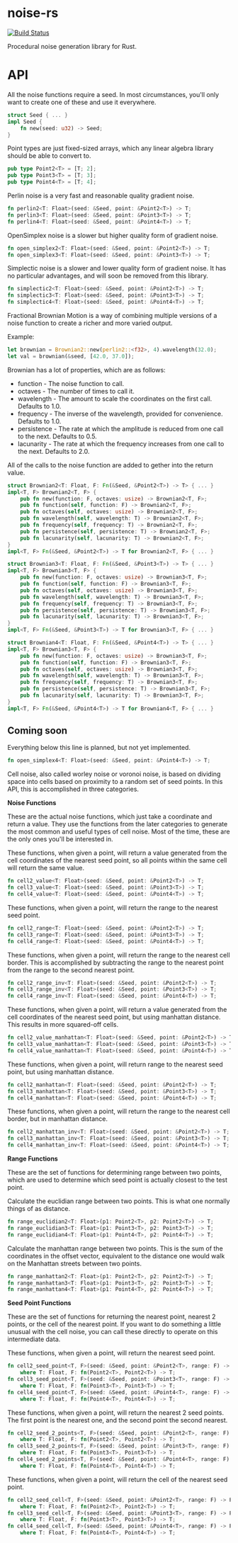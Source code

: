 noise-rs
========

[![Build Status](https://travis-ci.org/bjz/noise-rs.png)](https://travis-ci.org/bjz/noise-rs)


Procedural noise generation library for Rust.

API
===

All the noise functions require a seed. In most circumstances, you'll only want to create one of these and use it everywhere.
~~~rust
struct Seed { ... }
impl Seed {
    fn new(seed: u32) -> Seed;
}
~~~

Point types are just fixed-sized arrays, which any linear algebra library should be able to convert to.
~~~rust
pub type Point2<T> = [T; 2];
pub type Point3<T> = [T; 3];
pub type Point4<T> = [T; 4];
~~~

Perlin noise is a very fast and reasonable quality gradient noise.
~~~rust
fn perlin2<T: Float>(seed: &Seed, point: &Point2<T>) -> T;
fn perlin3<T: Float>(seed: &Seed, point: &Point3<T>) -> T;
fn perlin4<T: Float>(seed: &Seed, point: &Point4<T>) -> T;
~~~

OpenSimplex noise is a slower but higher quality form of gradient noise.
~~~rust
fn open_simplex2<T: Float>(seed: &Seed, point: &Point2<T>) -> T;
fn open_simplex3<T: Float>(seed: &Seed, point: &Point3<T>) -> T;
~~~

Simplectic noise is a slower and lower quality form of gradient noise. It has no particular advantages, and will soon be removed from this library.
~~~rust
fn simplectic2<T: Float>(seed: &Seed, point: &Point2<T>) -> T;
fn simplectic3<T: Float>(seed: &Seed, point: &Point3<T>) -> T;
fn simplectic4<T: Float>(seed: &Seed, point: &Point4<T>) -> T;
~~~

Fractional Brownian Motion is a way of combining multiple versions of a noise function to create a richer and more varied output.

Example:
~~~rust
let brownian = Brownian2::new(perlin2::<f32>, 4).wavelength(32.0);
let val = brownian(&seed, [42.0, 37.0]);
~~~

Brownian has a lot of properties, which are as follows:
* function - The noise function to call.
* octaves - The number of times to call it.
* wavelength - The amount to scale the coordinates on the first call. Defaults to 1.0.
* frequency - The inverse of the wavelength, provided for convenience. Defaults to 1.0.
* persistence - The rate at which the amplitude is reduced from one call to the next. Defaults to 0.5.
* lacunarity - The rate at which the frequency increases from one call to the next. Defaults to 2.0.

All of the calls to the noise function are added to gether into the return value.

~~~rust
struct Brownian2<T: Float, F: Fn(&Seed, &Point2<T>) -> T> { ... }
impl<T, F> Brownian2<T, F> {
    pub fn new(function: F, octaves: usize) -> Brownian2<T, F>;
    pub fn function(self, function: F) -> Brownian2<T, F>;
    pub fn octaves(self, octaves: usize) -> Brownian2<T, F>;
    pub fn wavelength(self, wavelength: T) -> Brownian2<T, F>;
    pub fn frequency(self, frequency: T) -> Brownian2<T, F>;
    pub fn persistence(self, persistence: T) -> Brownian2<T, F>;
    pub fn lacunarity(self, lacunarity: T) -> Brownian2<T, F>;
}
impl<T, F> Fn(&Seed, &Point2<T>) -> T for Brownian2<T, F> { ... }

struct Brownian3<T: Float, F: Fn(&Seed, &Point3<T>) -> T> { ... }
impl<T, F> Brownian3<T, F> {
    pub fn new(function: F, octaves: usize) -> Brownian3<T, F>;
    pub fn function(self, function: F) -> Brownian3<T, F>;
    pub fn octaves(self, octaves: usize) -> Brownian3<T, F>;
    pub fn wavelength(self, wavelength: T) -> Brownian3<T, F>;
    pub fn frequency(self, frequency: T) -> Brownian3<T, F>;
    pub fn persistence(self, persistence: T) -> Brownian3<T, F>;
    pub fn lacunarity(self, lacunarity: T) -> Brownian3<T, F>;
}
impl<T, F> Fn(&Seed, &Point3<T>) -> T for Brownian3<T, F> { ... }

struct Brownian4<T: Float, F: Fn(&Seed, &Point4<T>) -> T> { ... }
impl<T, F> Brownian3<T, F> {
    pub fn new(function: F, octaves: usize) -> Brownian3<T, F>;
    pub fn function(self, function: F) -> Brownian3<T, F>;
    pub fn octaves(self, octaves: usize) -> Brownian3<T, F>;
    pub fn wavelength(self, wavelength: T) -> Brownian3<T, F>;
    pub fn frequency(self, frequency: T) -> Brownian3<T, F>;
    pub fn persistence(self, persistence: T) -> Brownian3<T, F>;
    pub fn lacunarity(self, lacunarity: T) -> Brownian3<T, F>;
}
impl<T, F> Fn(&Seed, &Point4<T>) -> T for Brownian4<T, F> { ... }
~~~

Coming soon
-----------
Everything below this line is planned, but not yet implemented.

~~~rust
fn open_simplex4<T: Float>(seed: &Seed, point: &Point4<T>) -> T;
~~~

Cell noise, also called worley noise or voronoi noise, is based on dividing space into cells based on proximity to a random set of seed points. In this API, this is accomplished in three categories.

**Noise Functions**

These are the actual noise functions, which just take a coordinate and return a value. They use the functions from the later categories to generate the most common and useful types of cell noise. Most of the time, these are the only ones you'll be interested in.

These functions, when given a point, will return a value generated from the cell coordinates of the nearest seed point, so all points within the same cell will return the same value.
~~~rust
fn cell2_value<T: Float>(seed: &Seed, point: &Point2<T>) -> T;
fn cell3_value<T: Float>(seed: &Seed, point: &Point3<T>) -> T;
fn cell4_value<T: Float>(seed: &Seed, point: &Point4<T>) -> T;
~~~

These functions, when given a point, will return the range to the nearest seed point.
~~~rust
fn cell2_range<T: Float>(seed: &Seed, point: &Point2<T>) -> T;
fn cell3_range<T: Float>(seed: &Seed, point: &Point3<T>) -> T;
fn cell4_range<T: Float>(seed: &Seed, point: &Point4<T>) -> T;
~~~

These functions, when given a point, will return the range to the nearest cell border. This is accomplished by subtracting the range to the nearest point from the range to the second nearest point.
~~~rust
fn cell2_range_inv<T: Float>(seed: &Seed, point: &Point2<T>) -> T;
fn cell3_range_inv<T: Float>(seed: &Seed, point: &Point3<T>) -> T;
fn cell4_range_inv<T: Float>(seed: &Seed, point: &Point4<T>) -> T;
~~~

These functions, when given a point, will return a value generated from the cell coordinates of the nearest seed point, but using manhattan distance. This results in more squared-off cells.
~~~rust
fn cell2_value_manhattan<T: Float>(seed: &Seed, point: &Point2<T>) -> T;
fn cell3_value_manhattan<T: Float>(seed: &Seed, point: &Point3<T>) -> T;
fn cell4_value_manhattan<T: Float>(seed: &Seed, point: &Point4<T>) -> T;
~~~

These functions, when given a point, will return range to the nearest seed point, but using manhattan distance.
~~~rust
fn cell2_manhattan<T: Float>(seed: &Seed, point: &Point2<T>) -> T;
fn cell3_manhattan<T: Float>(seed: &Seed, point: &Point3<T>) -> T;
fn cell4_manhattan<T: Float>(seed: &Seed, point: &Point4<T>) -> T;
~~~

These functions, when given a point, will return the range to the nearest cell border, but in manhattan distance.
~~~rust
fn cell2_manhattan_inv<T: Float>(seed: &Seed, point: &Point2<T>) -> T;
fn cell3_manhattan_inv<T: Float>(seed: &Seed, point: &Point3<T>) -> T;
fn cell4_manhattan_inv<T: Float>(seed: &Seed, point: &Point4<T>) -> T;
~~~

**Range Functions**

These are the set of functions for determining range between two points, which are used to determine which seed point is actually closest to the test point.

Calculate the euclidian range between two points. This is what one normally things of as distance.
~~~rust
fn range_euclidian2<T: Float>(p1: Point2<T>, p2: Point2<T>) -> T;
fn range_euclidian3<T: Float>(p1: Point3<T>, p2: Point3<T>) -> T;
fn range_euclidian4<T: Float>(p1: Point4<T>, p2: Point4<T>) -> T;
~~~

Calculate the manhattan range between two points. This is the sum of the coordinates in the offset vector, equivalent to the distance one would walk on the Manhattan streets between two points.
~~~rust
fn range_manhattan2<T: Float>(p1: Point2<T>, p2: Point2<T>) -> T;
fn range_manhattan3<T: Float>(p1: Point3<T>, p2: Point3<T>) -> T;
fn range_manhattan4<T: Float>(p1: Point4<T>, p2: Point4<T>) -> T;
~~~

**Seed Point Functions**

These are the set of functions for returning the nearest point, nearest 2 points, or the cell of the nearest point. If you want to do something a little unusual with the cell noise, you can call these directly to operate on this intermediate data.

These functions, when given a point, will return the nearest seed point.
~~~rust
fn cell2_seed_point<T, F>(seed: &Seed, point: &Point2<T>, range: F) -> Point2<T>
    where T: Float, F: fn(Point2<T>, Point2<T>) -> T;
fn cell3_seed_point<T, F>(seed: &Seed, point: &Point3<T>, range: F) -> Point3<T>
    where T: Float, F: fn(Point3<T>, Point3<T>) -> T;
fn cell4_seed_point<T, F>(seed: &Seed, point: &Point4<T>, range: F) -> Point4<T>
    where T: Float, F: fn(Point4<T>, Point4<T>) -> T;
~~~

These functions, when given a point, will return the nearest 2 seed points. The first point is the nearest one, and the second point the second nearest.
~~~rust
fn cell2_seed_2_points<T, F>(seed: &Seed, point: &Point2<T>, range: F) -> (Point2<T>, Point2<T>)
    where T: Float, F: fn(Point2<T>, Point2<T>) -> T;
fn cell3_seed_2_points<T, F>(seed: &Seed, point: &Point3<T>, range: F) -> (Point3<T>, Point3<T>)
    where T: Float, F: fn(Point3<T>, Point3<T>) -> T;
fn cell4_seed_2_points<T, F>(seed: &Seed, point: &Point4<T>, range: F) -> (Point4<T>, Point4<T>)
    where T: Float, F: fn(Point4<T>, Point4<T>) -> T;
~~~

These functions, when given a point, will return the cell of the nearest seed point.
~~~rust
fn cell2_seed_cell<T, F>(seed: &Seed, point: &Point2<T>, range: F) -> Point2<i64>
    where T: Float, F: fn(Point2<T>, Point2<T>) -> T;
fn cell3_seed_cell<T, F>(seed: &Seed, point: &Point3<T>, range: F) -> Point3<i64>
    where T: Float, F: fn(Point3<T>, Point3<T>) -> T;
fn cell4_seed_cell<T, F>(seed: &Seed, point: &Point4<T>, range: F) -> Point4<i64>
    where T: Float, F: fn(Point4<T>, Point4<T>) -> T;
~~~

